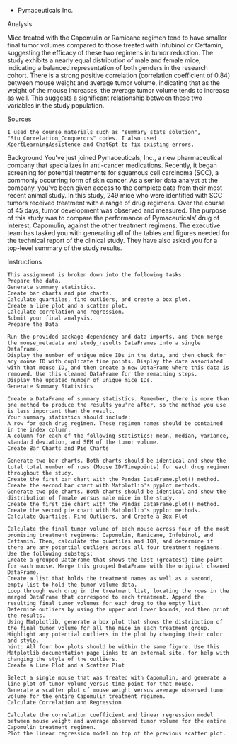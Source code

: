 * Pymaceuticals Inc.



Analysis

   Mice treated with the Capomulin or Ramicane regimen tend to have smaller final tumor volumes compared to those treated with Infubinol or Ceftamin, suggesting the efficacy of these two regimens in tumor reduction.
   The study exhibits a nearly equal distribution of male and female mice, indicating a balanced representation of both genders in the research cohort.
   There is a strong positive correlation (correlation coefficient of 0.84) between mouse weight and average tumor volume, indicating that as the weight of the mouse increases, the average tumor volume tends to increase as well. This suggests a significant relationship between these two variables in the study population.

Sources 

    I used the course materials such as "summary_stats_solution", "Stu_Correlation_Conquerors" codes. I also used XpertLearningAssistence and ChatGpt to fix existing errors.

Background
     You've just joined Pymaceuticals, Inc., a new pharmaceutical company that specializes in anti-cancer medications. Recently, it began screening for potential treatments for squamous cell carcinoma (SCC), a commonly occurring form of skin cancer.
    As a senior data analyst at the company, you've been given access to the complete data from their most recent animal study. In this study, 249 mice who were identified with SCC tumors received treatment with a range of drug regimens. Over the course of 45 days, tumor development was observed and measured. The purpose of this study was to compare the performance of Pymaceuticals’ drug of interest, Capomulin, against the other treatment regimens.
    The executive team has tasked you with generating all of the tables and figures needed for the technical report of the clinical study. They have also asked you for a top-level summary of the study results.


Instructions

    This assignment is broken down into the following tasks:
    Prepare the data.
    Generate summary statistics.
    Create bar charts and pie charts.
    Calculate quartiles, find outliers, and create a box plot.
    Create a line plot and a scatter plot.
    Calculate correlation and regression.
    Submit your final analysis.
    Prepare the Data

    Run the provided package dependency and data imports, and then merge the mouse_metadata and study_results DataFrames into a single DataFrame.
    Display the number of unique mice IDs in the data, and then check for any mouse ID with duplicate time points. Display the data associated with that mouse ID, and then create a new DataFrame where this data is removed. Use this cleaned DataFrame for the remaining steps.
    Display the updated number of unique mice IDs.
    Generate Summary Statistics

    Create a DataFrame of summary statistics. Remember, there is more than one method to produce the results you're after, so the method you use is less important than the result.
    Your summary statistics should include:
    A row for each drug regimen. These regimen names should be contained in the index column.
    A column for each of the following statistics: mean, median, variance, standard deviation, and SEM of the tumor volume.
    Create Bar Charts and Pie Charts

    Generate two bar charts. Both charts should be identical and show the total total number of rows (Mouse ID/Timepoints) for each drug regimen throughout the study.
    Create the first bar chart with the Pandas DataFrame.plot() method.
    Create the second bar chart with Matplotlib's pyplot methods.
    Generate two pie charts. Both charts should be identical and show the distribution of female versus male mice in the study.
    Create the first pie chart with the Pandas DataFrame.plot() method.
    Create the second pie chart with Matplotlib's pyplot methods.
    Calculate Quartiles, Find Outliers, and Create a Box Plot

    Calculate the final tumor volume of each mouse across four of the most promising treatment regimens: Capomulin, Ramicane, Infubinol, and Ceftamin. Then, calculate the quartiles and IQR, and determine if there are any potential outliers across all four treatment regimens. Use the following substeps:
    Create a grouped DataFrame that shows the last (greatest) time point for each mouse. Merge this grouped DataFrame with the original cleaned DataFrame.
    Create a list that holds the treatment names as well as a second, empty list to hold the tumor volume data.
    Loop through each drug in the treatment list, locating the rows in the merged DataFrame that correspond to each treatment. Append the resulting final tumor volumes for each drug to the empty list.
    Determine outliers by using the upper and lower bounds, and then print the results.
    Using Matplotlib, generate a box plot that shows the distribution of the final tumor volume for all the mice in each treatment group. Highlight any potential outliers in the plot by changing their color and style.
    hint: All four box plots should be within the same figure. Use this Matplotlib documentation page Links to an external site. for help with changing the style of the outliers.
    Create a Line Plot and a Scatter Plot

    Select a single mouse that was treated with Capomulin, and generate a line plot of tumor volume versus time point for that mouse.
    Generate a scatter plot of mouse weight versus average observed tumor volume for the entire Capomulin treatment regimen.
    Calculate Correlation and Regression

    Calculate the correlation coefficient and linear regression model between mouse weight and average observed tumor volume for the entire Capomulin treatment regimen.
    Plot the linear regression model on top of the previous scatter plot.
